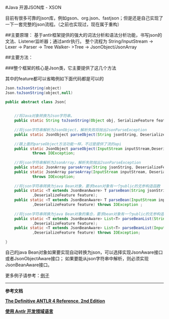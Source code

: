 #Java 开源JSON库 - XSON

目前有很多可靠的json库，例如gson、org.json、fastjson；但是还是自己实现了一下一套完整的json流程。（之前也实现过，现在属于重构）

##主要原理：
基于antlr框架提供的强大的词法分析和语法分析功能，书写json的文法、Listener监听器；通过antlr执行。
整个流程为
String/InputStream -> Lexer -> Parser -> Tree
Walker- >Tree -> JsonObject/JsonArray

##主要方法：

###整个框架的核心是Json类，它主要提供了这几个方法

其中的feature都可以省略例如下面代码都是可以的
```java
Json.toJsonString(object)
Json.toJsonString(object,null)
```


```java
public abstract class Json{
   
    
    //将Java对象转换为Json字符串。
    public static String toJsonString(Object obj, SerializeFeature feature);
    
    //将json字符串解析为JsonObject，解析失败将抛出JsonParseException
    public static JsonObject parseObject(String jsonString, DeserializeFeature feature);
    
    //跟上面的parseObject方法功能一样，不过是提供了流的api
    public static JsonObject parseObject(InputStream inputStream,DeserializeFeature feature) 
            throws IOException;
    
    //将json字符串解析为JsonArray，解析失败抛出JsonParseException
    public static JsonArray parseArray(String jsonString, DeserializeFeature feature);
    public static JsonArray parseArray(InputStream inputStream, DeserializeFeature feature) 
            throws IOException;
    
    //将json字符串转换为java Bean对象，要求bean对象有一个public的无参构造函数
    public static <T extends JsonBeanAware> T parseBean(String jsonString,Class<T> type
            ,DeserializeFeature feature);
    public static <T extends JsonBeanAware> T parseBean(InputStream inputStream,Class<T> type
            ,DeserializeFeature feature) throws IOException ;
    
    //将json字符串转换为java Bean对象的集合，要求bean对象有一个public的无参构造函数；返回的是一个ArrayList
    public static <T extends JsonBeanAware> List<T> parseBeanList(String jsonString,Class<T> type
            ,DeserializeFeature feature);
    public static <T extends JsonBeanAware> List<T> parseBeanList(InputStream inputStream,Class<T> type
            ,DeserializeFeature feature) throws IOException;
    
}
```


自己的java Bean对象如果要实现自动转换为json，可以选择实现JsonAware接口或者JsonObjectAware接口；
如果要能从json字符串中解析，则必须实现JsonBeanAware接口。

更多例子请参考：[例子](src/test/java/com/xson)


---
**参考文档**

[**The Definitive ANTLR 4 Reference, 2nd Edition**](http://www.java1234.com/a/javabook/javabase/2015/0923/4973.html)  

[**使用 Antlr 开发领域语言**](http://www.ibm.com/developerworks/cn/java/j-lo-antlr/)
